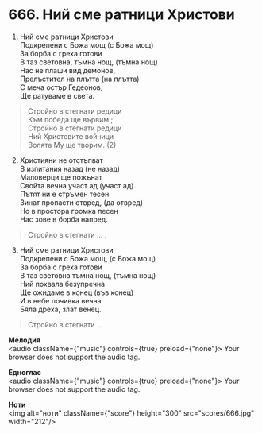 # 666. Ний сме ратници Христови  

1. Ний сме ратници Христови  
Подкрепени с Божа мощ (с Божа мощ)  
За борба с греха готови  
В таз световна, тъмна нощ, (тъмна нощ)  
Нас не плаши вид демонов,  
Прелъстител на плътта (на плътта)  
С меча остър Гедеонов,  
Ще ратуваме в света.  

> Стройно в стегнати редици  
> Към победа ще вървим ;  
> Стройно в стегнати редици  
> Ний Христовите войници  
> Волята Му ще творим. (2)  

2. Християни не отстъпват  
В изпитания назад (не назад)  
Маловерци ще пожънат  
Свойта вечна участ ад (участ ад)  
Пътят ни е стръмен тесен  
Зинат пропасти отвред, (да отвред)  
Но в простора громка песен  
Нас зове в борба напред.  

> Стройно в стегнати ... .  

3. Ний сме ратници Христови  
Подкрепени с Божа мощ, (с Божа мощ)  
За борба с греха готови  
В таз световна тъмна нощ, (тъмна нощ)  
Ний похвала безупречна  
Ще ожидаме в конец (във конец)  
И в небе почивка вечна  
Бяла дреха, злат венец.  

> Стройно в стегнати ... .  

__Мелодия__  
<audio className={"music"} controls={true} preload={"none"}><source src="mp3/666.mp3" type="audio/mpeg"/>
Your browser does not support the audio tag.
</audio>  

__Едноглас__  
<audio className={"music"} controls={true} preload={"none"}><source src="transp/666.mp3" type="audio/mpeg"/>
Your browser does not support the audio tag.
</audio>  

__Ноти__  
<img alt="ноти" className={"score"} height="300" src="scores/666.jpg" width="212"/>

